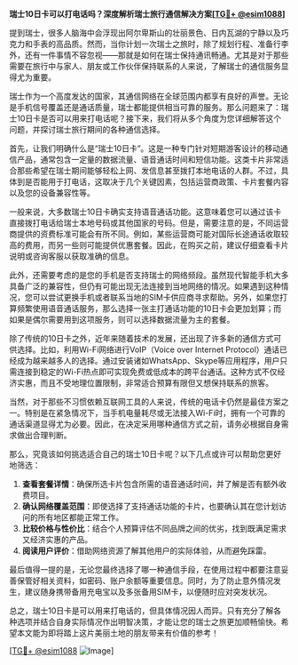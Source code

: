 **瑞士10日卡可以打电话吗？深度解析瑞士旅行通信解决方案[[TG💪+ @esim1088](https://t.me/s/esim1088)]**

提到瑞士，很多人脑海中会浮现出阿尔卑斯山的壮丽景色、日内瓦湖的宁静以及巧克力和手表的高品质。然而，当你计划一次瑞士之旅时，除了规划行程、准备行李外，还有一件事情不容忽视——那就是如何在瑞士保持通讯畅通。尤其是对于那些需要在旅行中与家人、朋友或工作伙伴保持联系的人来说，了解瑞士的通信服务显得尤为重要。

瑞士作为一个高度发达的国家，其通信网络在全球范围内都享有良好的声誉。无论是手机信号覆盖还是通话质量，瑞士都能提供相当可靠的服务。那么问题来了：瑞士10日卡是否可以用来打电话呢？接下来，我们将从多个角度为您详细解答这个问题，并探讨瑞士旅行期间的各种通信选择。

首先，让我们明确什么是“瑞士10日卡”。这是一种专门针对短期游客设计的移动通信产品，通常包含一定量的数据流量、语音通话时间和短信功能。这类卡片非常适合那些希望在瑞士期间能够轻松上网、发信息甚至拨打本地电话的人群。不过，具体到是否能用于打电话，这取决于几个关键因素，包括运营商政策、卡片套餐内容以及您的设备兼容性等。

一般来说，大多数瑞士10日卡确实支持语音通话功能。这意味着您可以通过该卡直接拨打电话给瑞士本地号码或其他国家的号码。但是，需要注意的是，不同运营商提供的资费标准可能会有所不同。例如，某些运营商可能对国际长途通话收取较高的费用，而另一些则可能提供优惠套餐。因此，在购买之前，建议仔细查看卡片说明或咨询客服以获取准确的信息。

此外，还需要考虑的是您的手机是否支持瑞士的网络频段。虽然现代智能手机大多具备广泛的兼容性，但仍有可能出现无法连接到当地网络的情况。如果遇到这种情况，您可以尝试更换手机或者联系当地的SIM卡供应商寻求帮助。另外，如果您打算频繁使用语音通话服务，那么选择一张主打通话功能的10日卡会更加划算；而如果是偶尔需要用到这项服务，则可以选择数据流量为主的套餐。

除了传统的10日卡之外，近年来随着技术的发展，还出现了许多新的通信方式可供选择。比如，利用Wi-Fi网络进行VoIP（Voice over Internet Protocol）通话已经成为越来越多人的选择。通过安装诸如WhatsApp、Skype等应用程序，用户只需连接到稳定的Wi-Fi热点即可实现免费或低成本的跨平台通话。这种方式不仅经济实惠，而且不受地理位置限制，非常适合预算有限但又想保持联系的旅客。

当然，对于那些不习惯依赖互联网工具的人来说，传统的电话卡仍然是最佳方案之一。特别是在紧急情况下，当手机电量耗尽或无法接入Wi-Fi时，拥有一个可靠的通话渠道显得尤为必要。因此，在决定采用哪种通信方式之前，请务必根据自身需求做出合理判断。

那么，究竟该如何挑选适合自己的瑞士10日卡呢？以下几点或许可以帮助您更好地筛选：

1. **查看套餐详情**：确保所选卡片包含所需的语音通话时间，并了解是否有额外收费项目。
2. **确认网络覆盖范围**：即使选择了支持通话功能的卡片，也要确认其在您计划访问的所有地区都能正常工作。
3. **比较价格与性价比**：结合个人预算评估不同品牌之间的优劣，找到既满足需求又经济实惠的产品。
4. **阅读用户评价**：借助网络资源了解其他用户的实际体验，从而避免踩雷。

最后值得一提的是，无论您最终选择了哪一种通信手段，在使用过程中都要注意妥善保管好相关资料，如密码、账户余额等重要信息。同时，为了防止意外情况发生，建议随身携带备用充电宝以及多张备用SIM卡，以便随时应对突发状况。

总之，瑞士10日卡是可以用来打电话的，但具体情况因人而异。只有充分了解各种选项并结合自身实际情况作出明智决策，才能让您的瑞士之旅更加顺畅愉快。希望本文能为即将踏上这片美丽土地的朋友带来有价值的参考！

[[TG💪+ @esim1088](https://t.me/s/esim1088) ![Image](https://i.postimg.cc/4NQfJmqS/Snipaste-2025-05-13-00-14-12.png)]